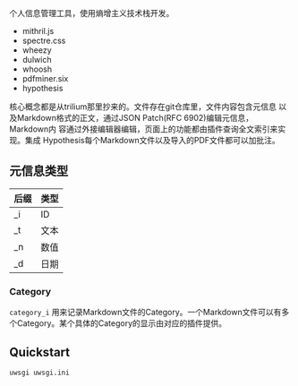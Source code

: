 个人信息管理工具，使用熵增主义技术栈开发。

* mithril.js
* spectre.css
* wheezy
* dulwich
* whoosh
* pdfminer.six
* hypothesis

核心概念都是从trilium那里抄来的。文件存在git仓库里，文件内容包含元信息
以及Markdown格式的正文，通过JSON Patch(RFC 6902)编辑元信息，Markdown内
容通过外接编辑器编辑，页面上的功能都由插件查询全文索引来实现。集成
Hypothesis每个Markdown文件以及导入的PDF文件都可以加批注。

## 元信息类型

| 后缀 | 类型 |
| - | - |
| \_i | ID |
| \_t | 文本 |
| \_n | 数值 |
| \_d | 日期 |

### Category

`category_i` 用来记录Markdown文件的Category。一个Markdown文件可以有多
个Category。某个具体的Category的显示由对应的插件提供。

## Quickstart

```
uwsgi uwsgi.ini
```
